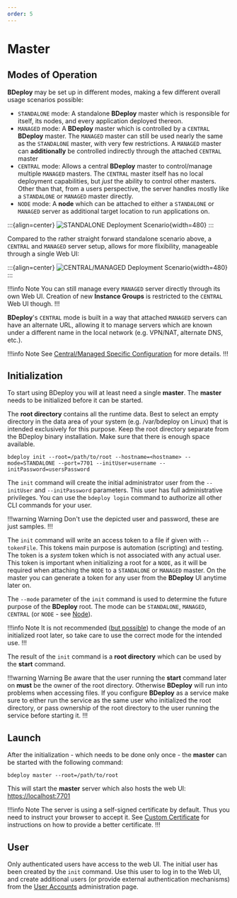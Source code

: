 ```yaml
---
order: 5
---
```

# Master

## Modes of Operation

**BDeploy** may be set up in different modes, making a few different overall usage scenarios possible:

* `STANDALONE` mode: A standalone **BDeploy** master which is responsible for itself, its nodes, and every application deployed thereon.
* `MANAGED` mode: A **BDeploy** master which is controlled by a `CENTRAL` **BDeploy** master. The `MANAGED` master can still be used nearly the same as the `STANDALONE` master, with very few restrictions. A `MANAGED` master can **additionally** be controlled indirectly through the attached `CENTRAL` master
* `CENTRAL` mode: Allows a central **BDeploy** master to control/manage multiple `MANAGED` masters. The `CENTRAL` master itself has no local deployment capabilities, but _just_ the ability to control other masters. Other than that, from a users perspective, the server handles mostly like a `STANDALONE` or `MANAGED` master directly.
* `NODE` mode: A **node** which can be attached to either a `STANDALONE` or `MANAGED` server as additional target location to run applications on.

:::{align=center}
![STANDALONE Deployment Scenario](/images/Scenario_Standalone.svg){width=480}
:::

Compared to the rather straight forward standalone scenario above, a `CENTRAL` and `MANAGED` server setup, allows for more flixibility, manageable through a single Web UI:

:::{align=center}
![CENTRAL/MANAGED Deployment Scenario](/images/Scenario_Central_Managed.svg){width=480}
:::

!!!info Note
You can still manage every `MANAGED` server directly through its own Web UI. Creation of new **Instance Groups** is restricted to the `CENTRAL` Web UI though.
!!!

**BDeploy**'s `CENTRAL` mode is built in a way that attached `MANAGED` servers can have an alternate URL, allowing it to manage servers which are known under a different name in the local network (e.g. VPN/NAT, alternate DNS, etc.).

!!!info Note
See [Central/Managed Specific Configuration](/user/central/#centralmanaged-specific-configuration) for more details.
!!!

## Initialization
To start using BDeploy you will at least need a single **master**. The **master** needs to be initialized before it can be started.

The **root directory** contains all the runtime data. Best to select an empty directory in the data area of your system 
(e.g. /var/bdeploy on Linux) that is intended exclusively for this purpose. Keep the root directory separate from the BDeploy
binary installation. Make sure that there is enough space available. 

```
bdeploy init --root=/path/to/root --hostname=<hostname> --mode=STANDALONE --port=7701 --initUser=username --initPassword=usersPassword
```

The `init` command will create the initial administrator user from the `--initUser` and `--initPassword` parameters. This user has full administrative privileges. You can use the `bdeploy login` command to authorize all other CLI commands for your user.

!!!warning Warning
Don't use the depicted user and password, these are just samples.
!!!

The `init` command will write an access token to a file if given with `--tokenFile`. This tokens main purpose is automation (scripting) and testing. The token is a _system_ token which is not associated with any actual user. This token is important when initializing a root for a `NODE`, as it will be required when attaching the `NODE` to a `STANDALONE` or `MANAGED` master. On the master you can generate a token for any user from the **BDeploy** UI anytime later on.

The `--mode` parameter of the `init` command is used to determine the future purpose of the **BDeploy** root. The mode can be `STANDALONE`, `MANAGED`, `CENTRAL` (or `NODE` - see [Node](/setup/node/#nodes)).

!!!info Note
It is not recommended ([but possible](/user/central/#migrating-between-modes)) to change the mode of an initialized root later, so take care to use the correct mode for the intended use.
!!!

The result of the `init` command is a **root directory** which can be used by the **start** command.

!!!warning Warning
Be aware that the user running the **start** command later on **must** be the owner of the root directory. Otherwise **BDeploy** will run into problems when accessing files. If you configure **BDeploy** as a service make sure to either run the service as the same user who initialized the root directory, or pass ownership of the root directory to the user running the service before starting it.
!!!

## Launch
After the initialization - which needs to be done only once - the **master** can be started with the following command:

```
bdeploy master --root=/path/to/root
```

This will start the **master** server which also hosts the web UI: [https://localhost:7701](https://localhost:7701)

!!!info Note
The server is using a self-signed certificate by default. Thus you need to instruct your browser to accept it. See [Custom Certificate](/setup/certificate/#custom-certificate) for instructions on how to provide a better certificate.
!!!

## User

Only authenticated users have access to the web UI. The initial user has been created by the `init` command. Use this user to log in to the Web UI, and create additional users (or provide external authentication mechanisms) from the [User Accounts](/experts/system/#user-accounts) administration page.
